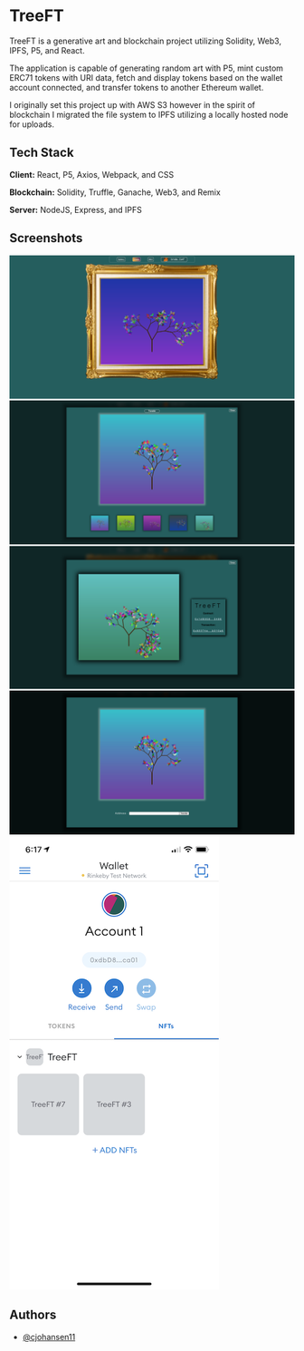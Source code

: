 # TreeFT

TreeFT is a generative art and blockchain project utilizing Solidity, Web3, IPFS, P5, and React.

The application is capable of generating random art with P5, mint custom ERC71 tokens with URI data, fetch and display tokens based on the wallet account connected, and transfer tokens to another Ethereum wallet.

I originally set this project up with AWS S3 however in the spirit of blockchain I migrated the file system to IPFS utilizing a locally hosted node for uploads.
## Tech Stack

**Client:** React, P5, Axios, Webpack, and CSS

**Blockchain:** Solidity, Truffle, Ganache, Web3, and Remix

**Server:** NodeJS, Express, and IPFS


## Screenshots

![App Screenshot](https://github.com/cjohansen11/TreeFT/blob/main/readme/homepage.png)
![App Screenshot](https://github.com/cjohansen11/TreeFT/blob/main/readme/gallery.png)
![App Screenshot](https://github.com/cjohansen11/TreeFT/blob/main/readme/mint-screen.png)
![App Screenshot](https://github.com/cjohansen11/TreeFT/blob/main/readme/transfer-screen.png)
![App Screenshot](https://github.com/cjohansen11/TreeFT/blob/main/readme/metamask_mobile.PNG)


## Authors

- [@cjohansen11](https://www.github.com/cjohansen11)

